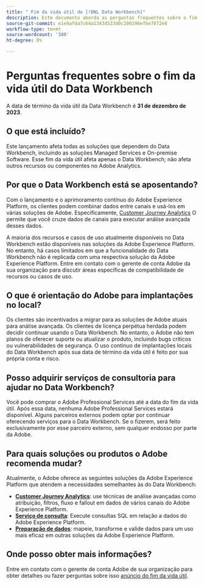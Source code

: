 ```yaml
---
title: " Fim da vida útil do [!DNL Data Workbench]"
description: Este documento aborda as perguntas frequentes sobre o fim da vida útil do [!DNL Data Workbench].
source-git-commit: e1e9afda7c64a1343d533d0c200296efbe7872e8
workflow-type: tm+mt
source-wordcount: '380'
ht-degree: 0%

---
```



# Perguntas frequentes sobre o fim da vida útil do Data Workbench

A data de término da vida útil da Data Workbench é **31 de dezembro de 2023**.

## O que está incluído?

Este lançamento afeta todas as soluções que dependem do Data Workbench, incluindo as soluções Managed Services e On-premise Software. Esse fim da vida útil afeta apenas o Data Workbench; não afeta outros recursos ou componentes no Adobe Analytics.

## Por que o Data Workbench está se aposentando?

Com o lançamento e o aprimoramento contínuo do Adobe Experience Platform, os clientes podem combinar dados entre canais e usá-los em várias soluções de Adobe. Especificamente, [Customer Journey Analytics](https://experienceleague.adobe.com/docs/analytics-platform/using/cja-landing.html) O permite que você cruze dados de canais para executar análise avançada desses dados.

A maioria dos recursos e casos de uso atualmente disponíveis no Data Workbench estão disponíveis nas soluções da Adobe Experience Platform. No entanto, há casos limitados em que a funcionalidade do Data Workbench não é replicada com uma respectiva solução da Adobe Experience Platform. Entre em contato com o gerente de conta Adobe da sua organização para discutir áreas específicas de compatibilidade de recursos ou casos de uso.

## O que é orientação do Adobe para implantações no local?

Os clientes são incentivados a migrar para as soluções de Adobe atuais para análise avançada. Os clientes de licença perpétua herdada podem decidir continuar usando o Data Workbench. No entanto, o Adobe não tem planos de oferecer suporte ou atualizar o produto, incluindo bugs críticos ou vulnerabilidades de segurança. O uso contínuo de implantações locais do Data Workbench após sua data de término da vida útil é feito por sua própria conta e risco.

## Posso adquirir serviços de consultoria para ajudar no Data Workbench?

Você pode comprar o Adobe Professional Services até a data do fim da vida útil. Após essa data, nenhuma Adobe Professional Services estará disponível. Alguns parceiros externos podem optar por continuar oferecendo serviços para o Data Workbench. Se o fizerem, será feito exclusivamente por esse parceiro externo, sem qualquer endosso por parte da Adobe.

## Para quais soluções ou produtos o Adobe recomenda mudar?

Atualmente, o Adobe oferece as seguintes soluções da Adobe Experience Platform que atendem a necessidades semelhantes às do Data Workbench:

* [**Customer Journey Analytics**](https://experienceleague.adobe.com/docs/analytics-platform/using/cja-landing.html): use técnicas de análise avançadas como atribuição, filtros, fluxo e fallout em dados de vários canais do Adobe Experience Platform.
* [**Serviço de consulta**](https://experienceleague.adobe.com/docs/experience-platform/query/home.html): Execute consultas SQL em relação a dados do Adobe Experience Platform.
* [**Preparação de dados**](https://experienceleague.adobe.com/docs/experience-platform/data-prep/home.html): mapeie, transforme e valide dados para um uso mais eficaz em outras soluções da Adobe Experience Platform.

## Onde posso obter mais informações?

Entre em contato com o gerente de conta Adobe de sua organização para obter detalhes ou fazer perguntas sobre isso [anúncio do fim da vida útil](https://express.adobe.com/page/GSu6oKOD88GAj/).
